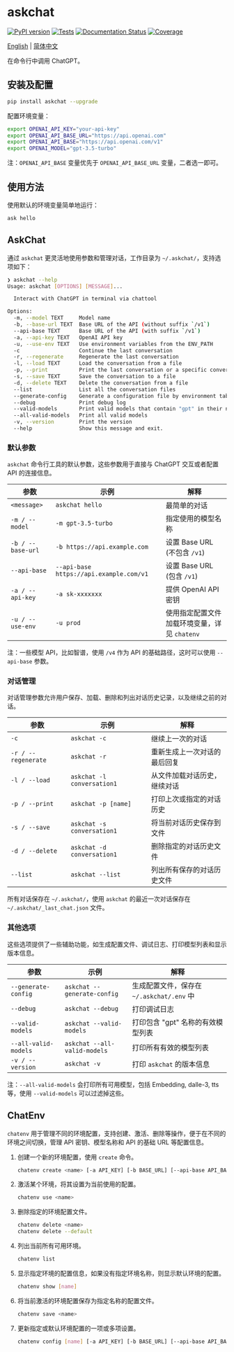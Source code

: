 # askchat

[![PyPI version](https://img.shields.io/pypi/v/askchat.svg)](https://pypi.python.org/pypi/askchat)
[![Tests](https://github.com/cubenlp/askchat/actions/workflows/test.yml/badge.svg)](https://github.com/cubenlp/askchat/actions/workflows/test.yml/)
[![Documentation Status](https://img.shields.io/badge/docs-github_pages-blue.svg)](https://cubenlp.github.io/askchat/)
[![Coverage](https://codecov.io/gh/cubenlp/askchat/branch/main/graph/badge.svg)](https://codecov.io/gh/cubenlp/askchat)

[English](README-en.md) | [简体中文](README.md)

在命令行中调用 ChatGPT。

## 安装及配置

```bash
pip install askchat --upgrade
```

配置环境变量：

```bash
export OPENAI_API_KEY="your-api-key"
export OPENAI_API_BASE_URL="https://api.openai.com"
export OPENAI_API_BASE="https://api.openai.com/v1"
export OPENAI_MODEL="gpt-3.5-turbo"
```

注：`OPENAI_API_BASE` 变量优先于 `OPENAI_API_BASE_URL` 变量，二者选一即可。

## 使用方法

使用默认的环境变量简单地运行：

```bash
ask hello
```

## AskChat

通过 `askchat` 更灵活地使用参数和管理对话，工作目录为 `~/.askchat/`，支持选项如下：

```bash
❯ askchat --help
Usage: askchat [OPTIONS] [MESSAGE]...

  Interact with ChatGPT in terminal via chattool

Options:
  -m, --model TEXT     Model name
  -b, --base-url TEXT  Base URL of the API (without suffix `/v1`)
  --api-base TEXT      Base URL of the API (with suffix `/v1`)
  -a, --api-key TEXT   OpenAI API key
  -u, --use-env TEXT   Use environment variables from the ENV_PATH
  -c                   Continue the last conversation
  -r, --regenerate     Regenerate the last conversation
  -l, --load TEXT      Load the conversation from a file
  -p, --print          Print the last conversation or a specific conversation
  -s, --save TEXT      Save the conversation to a file
  -d, --delete TEXT    Delete the conversation from a file
  --list               List all the conversation files
  --generate-config    Generate a configuration file by environment table
  --debug              Print debug log
  --valid-models       Print valid models that contain "gpt" in their names
  --all-valid-models   Print all valid models
  -v, --version        Print the version
  --help               Show this message and exit.
```

### 默认参数

`askchat` 命令行工具的默认参数，这些参数用于直接与 ChatGPT 交互或者配置 API 的连接信息。

| 参数            | 示例            | 解释                               |
|-----------------|-----------------|-----------------------------------|
| `<message>`     | `askchat hello` | 最简单的对话          |
| `-m / --model`  | `-m gpt-3.5-turbo` | 指定使用的模型名称                  |
| `-b / --base-url` | `-b https://api.example.com` | 设置 Base URL (不包含 `/v1`) |
| `--api-base`    | `--api-base https://api.example.com/v1` | 设置 Base URL (包含 `/v1`)  |
| `-a / --api-key` | `-a sk-xxxxxxx` | 提供 OpenAI API 密钥                |
| `-u / --use-env` | `-u prod` | 使用指定配置文件加载环境变量，详见 `chatenv`     |

注：一些模型 API，比如智谱，使用 `/v4` 作为 API 的基础路径，这时可以使用 `--api-base` 参数。

### 对话管理

对话管理参数允许用户保存、加载、删除和列出对话历史记录，以及继续之前的对话。

| 参数                | 示例             | 解释                                       |
|---------------------|------------------|--------------------------------------------|
| `-c`                | `askchat -c`     | 继续上一次的对话                             |
| `-r / --regenerate` | `askchat -r`     | 重新生成上一次对话的最后回复                   |
| `-l / --load`       | `askchat -l conversation1` | 从文件加载对话历史，继续对话                  |
| `-p / --print`      | `askchat -p [name]`     | 打印上次或指定的对话历史                       |
| `-s / --save`       | `askchat -s conversation1` | 将当前对话历史保存到文件                      |
| `-d / --delete`     | `askchat -d conversation1` | 删除指定的对话历史文件                        |
| `--list`            | `askchat --list` | 列出所有保存的对话历史文件                     |

所有对话保存在 `~/.askchat/`，使用 `askchat` 的最近一次对话保存在 `~/.askchat/_last_chat.json` 文件。

### 其他选项

这些选项提供了一些辅助功能，如生成配置文件、调试日志、打印模型列表和显示版本信息。

| 参数                      | 示例                 | 解释                                       |
|---------------------------|----------------------|--------------------------------------------|
| `--generate-config`       | `askchat --generate-config` | 生成配置文件，保存在 `~/.askchat/.env` 中  |
| `--debug`                 | `askchat --debug`    | 打印调试日志                                |
| `--valid-models`          | `askchat --valid-models` | 打印包含 "gpt" 名称的有效模型列表            |
| `--all-valid-models`      | `askchat --all-valid-models` | 打印所有有效的模型列表                     |
| `-v / --version`          | `askchat -v`         | 打印 `askchat` 的版本信息                    |

注：`--all-valid-models` 会打印所有可用模型，包括 Embedding, dalle-3, tts 等，使用 `--valid-models` 可以过滤掉这些。

## ChatEnv

`chatenv` 用于管理不同的环境配置，支持创建、激活、删除等操作，便于在不同的环境之间切换，管理 API 密钥、模型名称和 API 的基础 URL 等配置信息。

1. 创建一个新的环境配置，使用 `create` 命令。

    ```bash
    chatenv create <name> [-a API_KEY] [-b BASE_URL] [--api-base API_BASE] [-m MODEL]
    ```

2. 激活某个环境，将其设置为当前使用的配置。

    ```bash
    chatenv use <name>
    ```

3. 删除指定的环境配置文件。

    ```bash
    chatenv delete <name>
    chatenv delete --default
    ```

4. 列出当前所有可用环境。

    ```bash
    chatenv list
    ```

5. 显示指定环境的配置信息，如果没有指定环境名称，则显示默认环境的配置。

    ```bash
    chatenv show [name]
    ```

6. 将当前激活的环境配置保存为指定名称的配置文件。

    ```bash
    chatenv save <name>
    ```

7. 更新指定或默认环境配置的一项或多项设置。

    ```bash
    chatenv config [name] [-a API_KEY] [-b BASE_URL] [--api-base API_BASE] [-m MODEL]
    ```